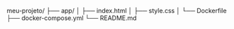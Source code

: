 meu-projeto/
├── app/
│   ├── index.html
│   ├── style.css
│   └── Dockerfile
├── docker-compose.yml
└── README.md
